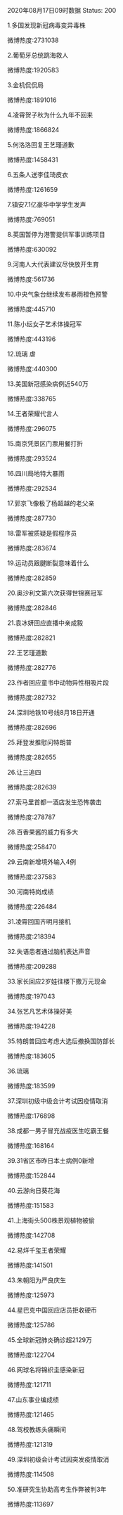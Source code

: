 2020年08月17日09时数据
Status: 200

1.多国发现新冠病毒变异毒株

微博热度:2731038

2.葡萄牙总统跳海救人

微博热度:1920583

3.金机侃侃局

微博热度:1891016

4.凌霄贺子秋为什么九年不回来

微博热度:1866824

5.何洛洛回复王艺瑾道歉

微博热度:1458431

6.五条人送李佳琦皮衣

微博热度:1261659

7.镇安7.1亿豪华中学学生发声

微博热度:769051

8.英国暂停为港警提供军事训练项目

微博热度:630092

9.河南人大代表建议尽快放开生育

微博热度:561736

10.中央气象台继续发布暴雨橙色预警

微博热度:445710

11.陈小纭女子艺术体操冠军

微博热度:443196

12.琉璃 虐

微博热度:440300

13.美国新冠感染病例近540万

微博热度:338765

14.王者荣耀代言人

微博热度:296075

15.南京凭景区门票用餐打折

微博热度:293524

16.四川局地特大暴雨

微博热度:292534

17.郭京飞像极了杨超越的老父亲

微博热度:287730

18.雷军被质疑是假程序员

微博热度:283674

19.运动员跟腱断裂意味着什么

微博热度:282859

20.奥沙利文第六次获得世锦赛冠军

微博热度:282846

21.袁冰妍回应直播中亲成毅

微博热度:282821

22.王艺瑾道歉

微博热度:282776

23.作者回应童书中动物异性相吸片段

微博热度:282732

24.深圳地铁10号线8月18日开通

微博热度:282696

25.拜登发推慰问特朗普

微博热度:282655

26.让三追四

微博热度:282639

27.索马里首都一酒店发生恐怖袭击

微博热度:278787

28.百香果酱的威力有多大

微博热度:258470

29.云南新增境外输入4例

微博热度:237583

30.河南特岗成绩

微博热度:226484

31.凌霄回国齐明月接机

微博热度:218394

32.失语患者通过脑机表达声音

微博热度:209288

33.家长回应2岁娃往楼下撒万元现金

微博热度:197043

34.张艺凡艺术体操好美

微博热度:194228

35.特朗普回应考虑大选后撤换国防部长

微博热度:183605

36.琉璃

微博热度:183599

37.深圳初级中级会计考试因疫情取消

微博热度:176898

38.成都一男子冒充战疫医生吃霸王餐

微博热度:168164

39.31省区市昨日本土病例0新增

微博热度:152844

40.云游向日葵花海

微博热度:151583

41.上海街头500株景观植物被偷

微博热度:142708

42.易烊千玺王者荣耀

微博热度:141501

43.朱朝阳为严良庆生

微博热度:125973

44.星巴克中国回应店员拒收硬币

微博热度:125786

45.全球新冠肺炎确诊超2129万

微博热度:122704

46.网球名将锦织圭感染新冠

微博热度:121711

47.山东事业编成绩

微博热度:121465

48.驾校教练头痛瞬间

微博热度:121319

49.深圳初级会计考试因突发疫情取消

微博热度:114508

50.准研究生协助高考生作弊被判3年

微博热度:113697

